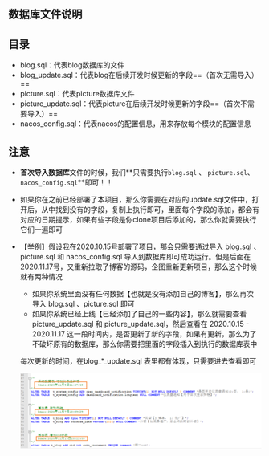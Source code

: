 ## 数据库文件说明

## 目录

- blog.sql：代表blog数据库的文件
- blog_update.sql：代表blog在后续开发时候更新的字段==（首次无需导入）==
- picture.sql：代表picture数据库文件
- picture_update.sql：代表picture在后续开发时候更新的字段==（首次不需要导入）==
- nacos_config.sql：代表nacos的配置信息，用来存放每个模块的配置信息

## 注意

- **首次导入数据库**文件的时候，我们**只需要执行`blog.sql` 、 `picture.sql`、`nacos_config.sql`**即可！！

- 如果你在之前已经部署了本项目，那么你需要在对应的update.sql文件中，打开后，从中找到没有的字段，复制上执行即可，里面每个字段的添加，都会有对应的日期提示，如果有些字段是你clone项目后添加的，那么你就需要执行它们一遍即可

- 【举例】假设我在2020.10.15号部署了项目，那会只需要通过导入 blog.sql 、picture.sql 和 nacos_config.sql 导入到数据库即可成功运行。但是后面在 2020.11.17号，又重新拉取了博客的源码，企图重新更新项目，那么这个时候就有两种情况

  - 如果你系统里面没有任何数据【也就是没有添加自己的博客】，那么再次 导入 blog.sql 、picture.sql 即可
  - 如果你系统已经上线【已经添加了自己的一些内容】，那么就需要查看 picture_update.sql 和 picture_update.sql，然后查看在 2020.10.15  - 2020.11.17 这一段时间内，是否更新了新的字段，如果有更新，那么为了不破坏原有的数据库，那么你需要把里面的字段插入到执行的数据库表中

  每次更新的时间，在blog\_\*_update.sql 表里都有体现，只需要进去查看即可

  ![image-20201117085435997](images/image-20201117085435997.png)
